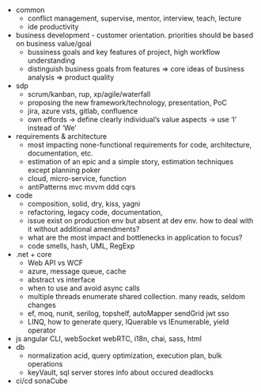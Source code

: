 * common
  * conflict management, supervise, mentor, interview, teach, lecture
  * ide productivity
* business development - customer orientation. priorities should be based on business value/goal
  * bussiness goals and key features of project, high workflow understanding
  * distinguish business goals from features => core ideas of business analysis => product quality
* sdp
  * scrum/kanban, rup, xp/agile/waterfall
  * proposing the new framework/technology, presentation, PoC
  * jira, azure vsts, gitlab, confluence
  * own effords -> define clearly individual’s value aspects -> use ‘I’ instead of ‘We’
* requirements & architecture
  * most impacting none-functional requirements for code, architecture, documentation, etc.
  * estimation of an epic and a simple story, estimation techniques except planning poker
  * cloud, micro-service, function
  * antiPatterns mvc mvvm ddd cqrs
* code
  * composition, solid, dry, kiss, yagni
  * refactoring, legacy code, documentation, 
  * issue exist on production env but absent at dev env. how to deal with it without additional amendments?
  * what are the most impact and bottlenecks in application to focus?
  * code smells, hash, UML, RegExp
* .net + core
  * Web API vs WCF
  * azure, message queue, cache
  * abstract vs interface
  * when to use and avoid async calls
  * multiple threads enumerate shared collection. many reads, seldom changes
  * ef, moq, nunit, serilog, topshelf, autoMapper sendGrid jwt sso
  * LINQ, how to generate query, IQuerable vs IEnumerable, yield operator
* js angular CLI, webSocket webRTC, i18n, chai, sass, html
* db
  * normalization acid, query optimization, execution plan, bulk operations
  * keyVault, sql server stores info about occured deadlocks
* ci/cd sonaСube
